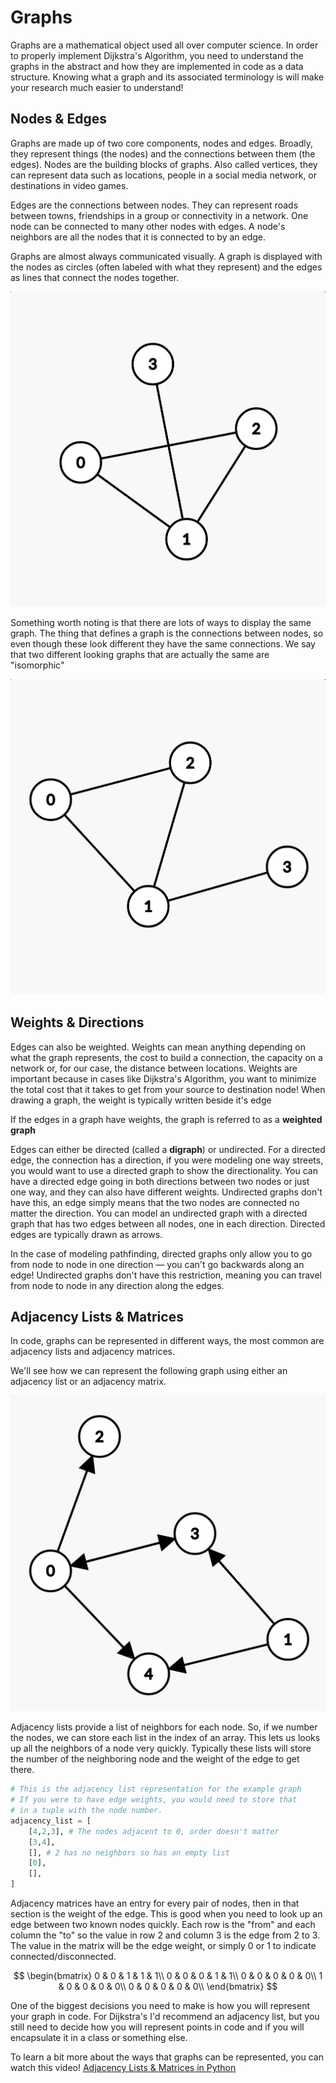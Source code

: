 # Graphs
Graphs are a mathematical object used all over computer science. In order to properly implement Dijkstra's Algorithm, you need to understand the graphs in the abstract and how they are implemented in code as a data structure.  Knowing what a graph and its associated terminology is will make your research much easier to understand!


## Nodes & Edges

Graphs are made up of two core components, nodes and edges. Broadly, they represent things (the nodes) and the connections between them (the edges). Nodes are the building blocks of graphs. Also called vertices, they can represent data such as locations, people in a social media network, or destinations in video games.

Edges are the connections between nodes.  They can represent roads between towns, friendships in a group or connectivity in a network.  One node can be connected to many other nodes with edges.  A node's neighbors are all the nodes that it is connected to by an edge.

Graphs are almost always communicated visually. A graph is displayed with the nodes as circles (often labeled with what they represent) and the edges as lines that connect the nodes together.

![Simple Graph Example](imgs/graphs/graph-intro.png)

Something worth noting is that there are lots of ways to display the same graph. The thing that defines a graph is the connections between nodes, so even though these look different they have the same connections. We say that two different looking graphs that are actually the same are "isomorphic"

![Isomorphic Graph Example](imgs/graphs/graph-intro-isomorphic.png)

## Weights & Directions

Edges can also be weighted. Weights can mean anything depending on what the graph represents, the cost to build a connection, the capacity on a network or, for our case, the distance between locations.  Weights are important because in cases like Dijkstra's Algorithm, you want to minimize the total cost that it takes to get from your source to destination node! When drawing a graph, the weight is typically written beside it's edge

If the edges in a graph have weights, the graph is referred to as a **weighted graph**

Edges can either be directed (called a **digraph**) or undirected. For a directed edge, the connection has a direction, if you were modeling one way streets, you would want to use a directed graph to show the directionality. You can have a directed edge going in both directions between two nodes or just one way, and they can also have different weights. Undirected graphs don't have this, an edge simply means that the two nodes are connected no matter the direction. You can model an undirected graph with a directed graph that has two edges between all nodes, one in each direction. Directed edges are typically drawn as arrows.

In the case of modeling pathfinding, directed graphs only allow you to go from node to node in one direction &mdash; you can't go backwards along an edge!  Undirected graphs don't have this restriction, meaning you can travel from node to node in any direction along the edges.


## Adjacency Lists & Matrices

In code, graphs can be represented in different ways, the most common are adjacency lists and adjacency matrices.

We'll see how we can represent the following graph using either an adjacency list or an adjacency matrix.

![Example Graph](imgs/graphs/graph-example.png)

Adjacency lists provide a list of neighbors for each node. So, if we number the nodes, we can store each list in the index of an array. This lets us looks up all the neighbors of a node very quickly. Typically these lists will store the number of the neighboring node and the weight of the edge to get there.

```python
# This is the adjacency list representation for the example graph
# If you were to have edge weights, you would need to store that
# in a tuple with the node number.
adjacency_list = [
    [4,2,3], # The nodes adjacent to 0, order doesn't matter
    [3,4],
    [], # 2 has no neighbors so has an empty list
    [0],
    [],
]
```

Adjacency matrices have an entry for every pair of nodes, then in that section is the weight of the edge. This is good when you need to look up an edge between two known nodes quickly. Each row is the "from" and each column the "to" so the value in row 2 and column 3 is the edge from 2 to 3. The value in the matrix will be the edge weight, or simply 0 or 1 to indicate connected/disconnected.

$$
\begin{bmatrix}
0 & 0 & 1 & 1 & 1\\
0 & 0 & 0 & 1 & 1\\
0 & 0 & 0 & 0 & 0\\
1 & 0 & 0 & 0 & 0\\
0 & 0 & 0 & 0 & 0\\
\end{bmatrix}
$$

One of the biggest decisions you need to make is how you will represent your graph in code. For Dijkstra's I'd recommend an adjacency list, but you still need to decide how you will represent points in code and if you will encapsulate it in a class or something else.

To learn a bit more about the ways that graphs can be represented, you can watch this video!
[Adjacency Lists & Matrices in Python](https://www.youtube.com/watch?v=ukFNELi_U88)
